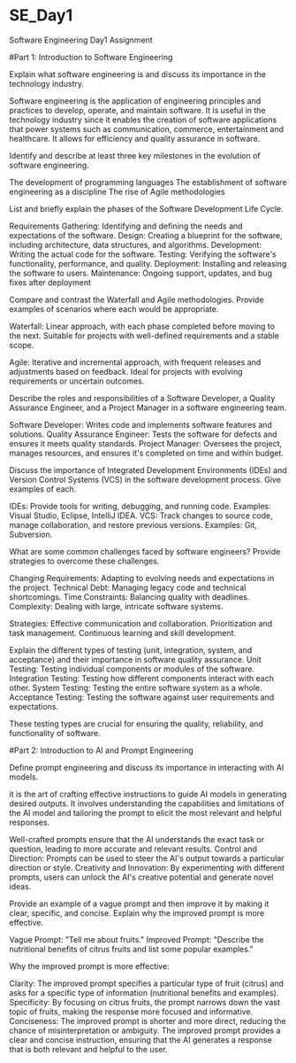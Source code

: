 # SE_Day1
Software Engineering Day1 Assignment

#Part 1: Introduction to Software Engineering

Explain what software engineering is and discuss its importance in the technology industry.

Software engineering is the application of engineering principles and practices to develop, operate, and maintain software.
It is useful in the technology industry since it enables the creation of software applications that power systems such as communication, commerce, entertainment and healthcare. It allows for efficiency and quality assurance in software.

Identify and describe at least three key milestones in the evolution of software engineering.

The development of programming languages
The establishment of software engineering as a discipline
The rise of Agile methodologies

List and briefly explain the phases of the Software Development Life Cycle.

Requirements Gathering: Identifying and defining the needs and expectations of the software.
Design: Creating a blueprint for the software, including architecture, data structures, and algorithms.
Development: Writing the actual code for the software.
Testing: Verifying the software's functionality, performance, and quality.
Deployment: Installing and releasing the software to users.
Maintenance: Ongoing support, updates, and bug fixes after deployment

Compare and contrast the Waterfall and Agile methodologies. Provide examples of scenarios where each would be appropriate.

Waterfall:
Linear approach, with each phase completed before moving to the next.
Suitable for projects with well-defined requirements and a stable scope.

Agile:
Iterative and incremental approach, with frequent releases and adjustments based on feedback.
Ideal for projects with evolving requirements or uncertain outcomes.

Describe the roles and responsibilities of a Software Developer, a Quality Assurance Engineer, and a Project Manager in a software engineering team.

Software Developer: Writes code and implements software features and solutions.
Quality Assurance Engineer: Tests the software for defects and ensures it meets quality standards.
Project Manager: Oversees the project, manages resources, and ensures it's completed on time and within budget.

Discuss the importance of Integrated Development Environments (IDEs) and Version Control Systems (VCS) in the software development process. Give examples of each.

IDEs: Provide tools for writing, debugging, and running code. Examples: Visual Studio, Eclipse, IntelliJ IDEA.
VCS: Track changes to source code, manage collaboration, and restore previous versions. Examples: Git, Subversion.

What are some common challenges faced by software engineers? Provide strategies to overcome these challenges.

Changing Requirements: Adapting to evolving needs and expectations in the project.
Technical Debt: Managing legacy code and technical shortcomings.
Time Constraints: Balancing quality with deadlines.
Complexity: Dealing with large, intricate software systems.

Strategies:
Effective communication and collaboration.
Prioritization and task management.
Continuous learning and skill development.

Explain the different types of testing (unit, integration, system, and acceptance) and their importance in software quality assurance.
Unit Testing: Testing individual components or modules of the software.
Integration Testing: Testing how different components interact with each other.
System Testing: Testing the entire software system as a whole.
Acceptance Testing: Testing the software against user requirements and expectations.

These testing types are crucial for ensuring the quality, reliability, and functionality of software.

#Part 2: Introduction to AI and Prompt Engineering


Define prompt engineering and discuss its importance in interacting with AI models.

it is the art of crafting effective instructions to guide AI models in generating desired outputs. It involves understanding the capabilities and limitations of the AI model and tailoring the prompt to elicit the most relevant and helpful responses.

Well-crafted prompts ensure that the AI understands the exact task or question, leading to more accurate and relevant results.
Control and Direction: Prompts can be used to steer the AI's output towards a particular direction or style.
Creativity and Innovation: By experimenting with different prompts, users can unlock the AI's creative potential and generate novel ideas.

Provide an example of a vague prompt and then improve it by making it clear, specific, and concise. Explain why the improved prompt is more effective.

Vague Prompt: "Tell me about fruits."
Improved Prompt: "Describe the nutritional benefits of citrus fruits and list some popular examples."

Why the improved prompt is more effective:

Clarity: The improved prompt specifies a particular type of fruit (citrus) and asks for a specific type of information (nutritional benefits and examples).
Specificity: By focusing on citrus fruits, the prompt narrows down the vast topic of fruits, making the response more focused and informative.
Conciseness: The improved prompt is shorter and more direct, reducing the chance of misinterpretation or ambiguity.
The improved prompt provides a clear and concise instruction, ensuring that the AI generates a response that is both relevant and helpful to the user.
